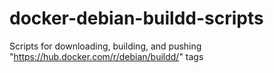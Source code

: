 # docker-debian-buildd-scripts
Scripts for downloading, building, and pushing "https://hub.docker.com/r/debian/buildd/" tags
